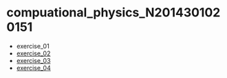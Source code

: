 # compuational_physics_N2014301020151
* exercise_01
* [exercise_02](https://www.zybuluo.com/ibilis/note/505078)
* [exercise_03](https://www.zybuluo.com/ibilis/note/505218)
* [exercise_04](https://www.zybuluo.com/ibilis/note/516906)
